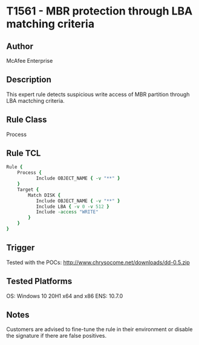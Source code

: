 # T1561 - MBR protection through LBA matching criteria

## Author
McAfee Enterprise

## Description
This expert rule detects suspicious write access of MBR partition through LBA mactching criteria. 

## Rule Class 
Process

## Rule TCL
```tcl
Rule {
    Process {
           Include OBJECT_NAME { -v "**" }
    }
    Target {
        Match DISK {
           Include OBJECT_NAME { -v "**" }
           Include LBA { -v 0 -v 512 }           
           Include -access "WRITE"
        }
    }
}

```

## Trigger
Tested with the POCs:
http://www.chrysocome.net/downloads/dd-0.5.zip

## Tested Platforms
OS: Windows 10 20H1 x64 and x86
ENS: 10.7.0

## Notes
Customers are advised to fine-tune the rule in their environment or disable the signature if there are false positives.
